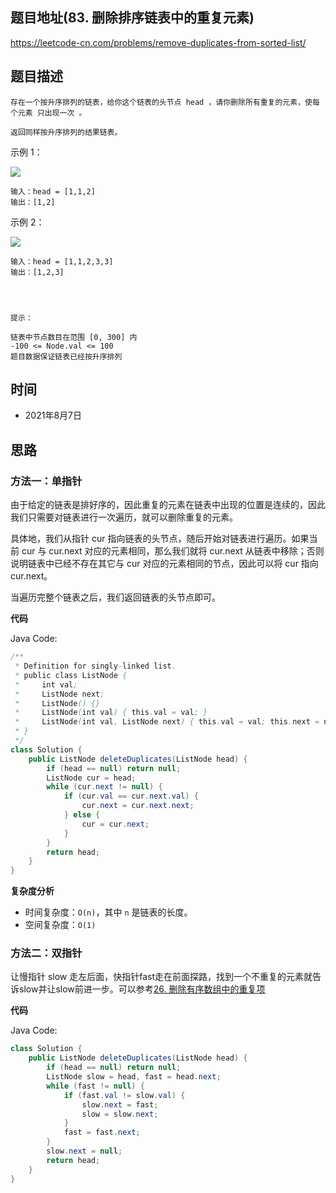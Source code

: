 
## 题目地址(83. 删除排序链表中的重复元素)

https://leetcode-cn.com/problems/remove-duplicates-from-sorted-list/

## 题目描述

```
存在一个按升序排列的链表，给你这个链表的头节点 head ，请你删除所有重复的元素，使每个元素 只出现一次 。

返回同样按升序排列的结果链表。
```

示例 1：

![](https://assets.leetcode.com/uploads/2021/01/04/list1.jpg)

```
输入：head = [1,1,2]
输出：[1,2]

```
示例 2：

![](https://assets.leetcode.com/uploads/2021/01/04/list2.jpg)

```
输入：head = [1,1,2,3,3]
输出：[1,2,3]


 

提示：

链表中节点数目在范围 [0, 300] 内
-100 <= Node.val <= 100
题目数据保证链表已经按升序排列
```

## 时间

- 2021年8月7日

## 思路

### 方法一：单指针

由于给定的链表是排好序的，因此重复的元素在链表中出现的位置是连续的，因此我们只需要对链表进行一次遍历，就可以删除重复的元素。

具体地，我们从指针 cur 指向链表的头节点，随后开始对链表进行遍历。如果当前 cur 与 cur.next 对应的元素相同，那么我们就将 cur.next 从链表中移除；否则说明链表中已经不存在其它与 cur 对应的元素相同的节点，因此可以将 cur 指向 cur.next。

当遍历完整个链表之后，我们返回链表的头节点即可。

**代码**

Java Code:

```java
/**
 * Definition for singly-linked list.
 * public class ListNode {
 *     int val;
 *     ListNode next;
 *     ListNode() {}
 *     ListNode(int val) { this.val = val; }
 *     ListNode(int val, ListNode next) { this.val = val; this.next = next; }
 * }
 */
class Solution {
    public ListNode deleteDuplicates(ListNode head) {
        if (head == null) return null;
        ListNode cur = head;
        while (cur.next != null) {
            if (cur.val == cur.next.val) {
                cur.next = cur.next.next;
            } else {
                cur = cur.next;
            }         
        }
        return head;
    }
}
```
**复杂度分析**

- 时间复杂度：`O(n)`，其中 `n` 是链表的长度。
- 空间复杂度：`O(1)`

### 方法二：双指针

让慢指针 slow 走左后面，快指针fast走在前面探路，找到一个不重复的元素就告诉slow并让slow前进一步。可以参考[26. 删除有序数组中的重复项](https://github.com/asshead123/my-leetcode/blob/main/%E6%95%B0%E7%BB%84-26.%20%E5%88%A0%E9%99%A4%E6%9C%89%E5%BA%8F%E6%95%B0%E7%BB%84%E4%B8%AD%E7%9A%84%E9%87%8D%E5%A4%8D%E9%A1%B9.md)

**代码**

Java Code:

```java
class Solution {
    public ListNode deleteDuplicates(ListNode head) {
        if (head == null) return null;
        ListNode slow = head, fast = head.next;
        while (fast != null) {
            if (fast.val != slow.val) {
                slow.next = fast;
                slow = slow.next;
            }
            fast = fast.next;
        }
        slow.next = null;
        return head;
    }
}

```



